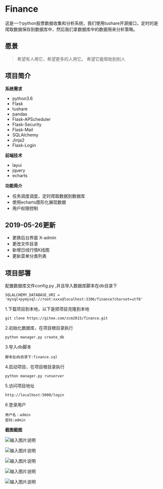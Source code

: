 
# Finance
这是一个python股票数据收集和分析系统，我们使用tushare开源接口，定时的是爬取数据保存到数据库中，然后我们拿数据库中的数据用来分析策略。

## 愿景

> 希望有人用它，希望更多的人用它。
> 希望它能帮助到别人

## 项目简介

**系统需求**
- python3.6
- Flask
- tushare
- pandas
- Flask-APScheduler
- Flask-Security
- Flask-Mail
- SQLAlchemy
- Jinja2
- Flask-Login

**前端技术**
- layui
- jquery
- echarts

**功能简介**
- 任务调度调度，定时爬取数据到数据库
- 使用echarts图形化展现数据
- 用户权限控制

## 2019-05-26更新
* 更换后台界面 X-admin
* 更改文件目录
* 新增日线行情K线图
* 更新菜单分类列表

## 项目部署

配置数据库文件config.py ,并且导入数据库脚本在db目录下

```code
SQLALCHEMY_DATABASE_URI = 'mysql+pymysql://root:xxxx@localhost:3306/finance?charset=utf8'
```

1.下载项目到本地，以下是把项目克隆到本地

```code
git clone https://gitee.com/zcm2015/finance.git
```

2.初始化数据库，在项目根目录执行

```code
python manager.py create_db
```

3.导入db脚本
```
脚本在db目录下:finance.sql
```

4.启动项目，在项目根目录执行

```code
python manager.py runserver
```

5.访问项目地址

```
http://localhost:5000/login
```

6.登录用户
```
用户名：admin
密码:admin
```

**截图截图**

![输入图片说明](https://images.gitee.com/uploads/images/2019/0526/232656_7f8ae03c_387233.png "日线行情.PNG")

![输入图片说明](https://images.gitee.com/uploads/images/2019/0526/232829_43c0317c_387233.png "股票列表.PNG")

![输入图片说明](https://images.gitee.com/uploads/images/2019/0526/232905_a0f65011_387233.png "任务调度.PNG")

![输入图片说明](https://images.gitee.com/uploads/images/2019/0526/232913_8a0ab6d9_387233.png "每日指标.PNG")

![输入图片说明](https://images.gitee.com/uploads/images/2019/0526/233102_06f41441_387233.png "菜单.PNG")